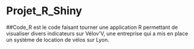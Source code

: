 # Projet_R_Shiny

##Code_R est le code faisant tourner une application R permettant de visualiser divers indicateurs sur Vélov'V, une entreprise qui a mis en place un système de location de vélos sur Lyon.
